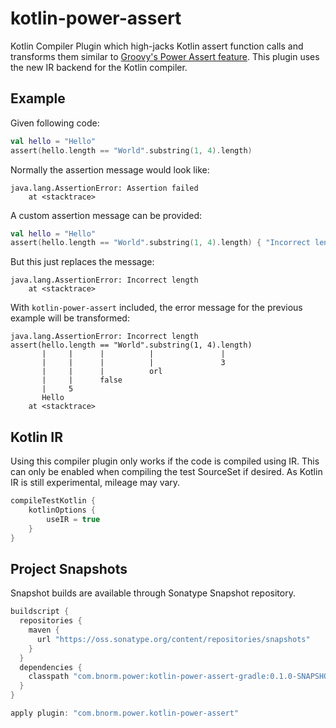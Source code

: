 # kotlin-power-assert

Kotlin Compiler Plugin which high-jacks Kotlin assert function calls and
transforms them similar to [Groovy's Power Assert feature][groovy-power-assert].
This plugin uses the new IR backend for the Kotlin compiler.

## Example

Given following code:

```kotlin
val hello = "Hello"
assert(hello.length == "World".substring(1, 4).length)
```

Normally the assertion message would look like:

```text
java.lang.AssertionError: Assertion failed
	at <stacktrace>
```

A custom assertion message can be provided:

```kotlin
val hello = "Hello"
assert(hello.length == "World".substring(1, 4).length) { "Incorrect length" }
```

But this just replaces the message:

```text
java.lang.AssertionError: Incorrect length
	at <stacktrace>
```

With `kotlin-power-assert` included, the error message for the previous example
will be transformed:

```text
java.lang.AssertionError: Incorrect length
assert(hello.length == "World".substring(1, 4).length)
       |     |      |          |               |
       |     |      |          |               3
       |     |      |          orl
       |     |      false
       |     5
       Hello
	at <stacktrace>
```

## Kotlin IR

Using this compiler plugin only works if the code is compiled using IR. This can
only be enabled when compiling the test SourceSet if desired. As Kotlin IR is
still experimental, mileage may vary.

```groovy
compileTestKotlin {
    kotlinOptions {
        useIR = true
    }
}
```

## Project Snapshots

Snapshot builds are available through Sonatype Snapshot repository.

```groovy
buildscript {
  repositories {
    maven {
      url "https://oss.sonatype.org/content/repositories/snapshots"
    }
  }
  dependencies {
    classpath "com.bnorm.power:kotlin-power-assert-gradle:0.1.0-SNAPSHOT"
  }
}

apply plugin: "com.bnorm.power.kotlin-power-assert"
```

[groovy-power-assert]: https://groovy-lang.org/testing.html#_power_assertions
